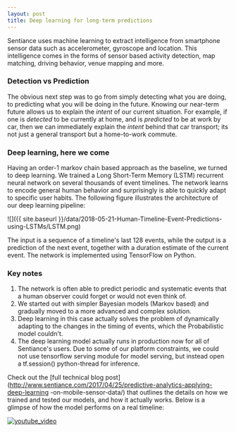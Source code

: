 ```yaml
---
layout: post
title: Deep learning for long-term predictions
---
```


Sentiance uses machine learning to extract intelligence from smartphone sensor data such as accelerometer, gyroscope and 
location. This intelligence comes in the forms of sensor based activity detection, map matching, driving behavior, venue 
mapping and more.

### Detection vs Prediction

The obvious next step was to go from simply detecting what you are doing, to predicting what you will be doing in the future. 
Knowing our near-term future allows us to explain the _intent_ of our current situation. For example, if one is *detected* to be
currently at home, and is *predicted* to be at work by car, then we can immediately explain the _intent_ behind that car transport; 
its not just a general transport but a home-to-work commute.

### Deep learning, here we come

Having an order-1 markov chain based approach as the baseline, we turned to deep learning. We trained a Long Short-Term Memory 
(LSTM) recurrent neural network on several thousands of event timelines. The network learns to encode general human behavior 
and surprisingly is able to quickly adapt to specific user habits. The following figure illustrates the architecture of our 
deep learning pipeline: 

![]({{ site.baseurl }}/data/2018-05-21-Human-Timeline-Event-Predictions-using-LSTMs/LSTM.png)

The input is a sequence of a timeline's last 128 events, while the output is a prediction of the next event, together with a 
duration estimate of the current event. The network is implemented using TensorFlow on Python.

### Key notes

1. The network is often able to predict periodic and systematic events that a human observer could forget or would not even 
think of. 
2. We started out with simpler Bayesian models (Markov based) and gradually moved to a more advanced and complex solution.
3. Deep learning in this case actually solves the problem of dynamically adapting to the changes in the timing of events,
which the Probabilistic model couldn't.
4. The deep learning model actually runs in production now for all of Sentiance's users. Due to some of our platform
constraints, we could not use tensorflow serving module for model serving, but instead open a tf.session() python-thread for 
inference.

Check out the [full technical blog post](http://www.sentiance.com/2017/04/25/predictive-analytics-applying-deep-learning
-on-mobile-sensor-data/) that outlines the details on how we trained and tested our models, and how it actually works. Below 
is a glimpse of how the model performs on a real timeline:

[![youtube_video](https://img.youtube.com/vi/ayPvFtAIOjI/0.jpg)](https://www.youtube.com/watch?v=ayPvFtAIOjI)
